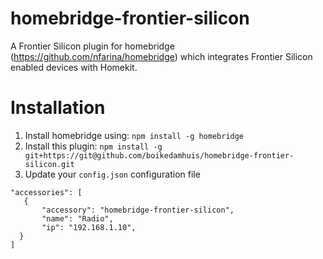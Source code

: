 # homebridge-frontier-silicon

A Frontier Silicon plugin for homebridge (https://github.com/nfarina/homebridge) which integrates Frontier Silicon enabled devices with Homekit.

# Installation

1. Install homebridge using: `npm install -g homebridge`
2. Install this plugin: `npm install -g git+https://git@github.com/boikedamhuis/homebridge-frontier-silicon.git`
3. Update your `config.json` configuration file



 ```
"accessories": [ 
	{
		"accessory": "homebridge-frontier-silicon",
		"name": "Radio",
		"ip": "192.168.1.10",
   } 
]
```    